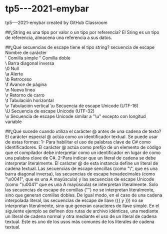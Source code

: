# tp5---2021-emybar
tp5---2021-emybar created by GitHub Classroom

##¿String es una tipo por valor o un tipo por referencia?
El Sring es un tipo de referencia, almacena una referencia a sus datos.

##¿Qué secuencias de escape tiene el tipo string?
secuencia de escape 	Nombre de carácter 	
          \' 	          Comilla simple 
          \" 	          Comilla doble 	
          \\ 	          Barra diagonal inversa 	
          \0 	          Null 	
          \a 	          Alerta 	
          \b 	          Retroceso 	
          \f 	          Avance de página 	
          \n 	          Nueva línea 	
          \r 	          Retorno de carro 	
          \t 	          Tabulación horizontal 	
          \v 	          Tabulación vertical 
          \u 	          Secuencia de escape Unicode (UTF-16) 	
          \U 	          Secuencia de escape Unicode (UTF-32) 	
          \x 	          Secuencia de escape Unicode similar a "\u" excepto con longitud variable 	


##¿Qué sucede cuando utiliza el carácter @ antes de una cadena de texto?
El carácter especial @ actúa como un identificador textual. Se puede usar de estas formas:
1- Para habilitar el uso de palabras clave de C# como identificadores. El carácter @ actúa como prefijo de un elemento de código que el compilador debe interpretar como un identificador en lugar de como una palabra clave de C#.
2-Para indicar que un literal de cadena se debe interpretar literalmente. El carácter @ de esta instancia define un literal de cadena textual. Las secuencias de escape sencillas (como "\\", que es una barra diagonal inversa), las secuencias de escape hexadecimales (como "\x0041", que es una A mayúscula) y las secuencias de escape Unicode (como "\u0041" que es una A mayúscula) se interpretan literalmente. Solo las secuencias de escape de comillas ("") no se interpretan literalmente, sino que generan comillas dobles. De igual modo, en el caso de una cadena interpolada literal, las secuencias de escape de llave ({{ y }}) no se interpretan literalmente, sino que generan caracteres de llave simple. En el siguiente ejemplo se definen dos rutas de archivo idénticas, una mediante un literal de cadena normal y otra mediante el uso de un literal de cadena textual. Este es uno de los usos más comunes de los literales de cadena textual.

